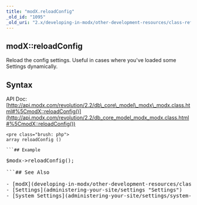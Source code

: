 ```yaml
---
title: "modX.reloadConfig"
_old_id: "1095"
_old_uri: "2.x/developing-in-modx/other-development-resources/class-reference/modx/modx.reloadconfig"
---
```


## modX::reloadConfig

Reload the config settings. Useful in cases where you've loaded some Settings dynamically.

## Syntax

API Doc: [http://api.modx.com/revolution/2.2/db\_core\_model\_modx\_modx.class.html#%5CmodX::reloadConfig()](http://api.modx.com/revolution/2.2/db_core_model_modx_modx.class.html#%5CmodX::reloadConfig())

```
<pre class="brush: php">
array reloadConfig ()

```## Example

```
<pre class="brush: php">
$modx->reloadConfig();

```## See Also

- [modX](developing-in-modx/other-development-resources/class-reference/modx "modX")
- [Settings](administering-your-site/settings "Settings")
- [System Settings](administering-your-site/settings/system-settings "System Settings")